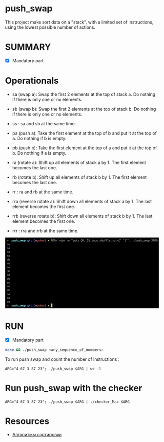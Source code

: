 # push_swap

This project make sort data on a "stack", with a limited set of instructions,
using the lowest possible number of actions.

# SUMMARY

- [x] Mandatory part

# Operationals

* sa (swap a): Swap the first 2 elements at the top of stack a. Do nothing if there is only one or no elements.

* sb (swap b): Swap the first 2 elements at the top of stack b. Do nothing if there is only one or no elements.

* ss : sa and sb at the same time.

* pa (push a): Take the first element at the top of b and put it at the top of a. Do nothing if b is empty.

* pb (push b): Take the first element at the top of a and put it at the top of b. Do nothing if a is empty.

* ra (rotate a): Shift up all elements of stack a by 1. The first element becomes the last one.

* rb (rotate b): Shift up all elements of stack b by 1. The first element becomes the last one.

* rr : ra and rb at the same time.

* rra (reverse rotate a): Shift down all elements of stack a by 1. The last element becomes the first one.

* rrb (reverse rotate b): Shift down all elements of stack b by 1. The last element becomes the first one.

* rrr : rra and rrb at the same time.

![basic](sort.png)

# RUN
- [x] Mandatory part
```bash
make && ./push_swap <any_sequence_of_numbers>
```

To run push swap and count the number of instructions :

```shell
ARG="4 67 3 87 23"; ./push_swap $ARG | wc -l
```

# Run push_swap with the checker

```shell
ARG="4 67 3 87 23"; ./push_swap $ARG | ./checker_Mac $ARG
```

# Resources

* [Алгоритмы сортировки](https://academy.yandex.ru/journal/osnovnye-vidy-sortirovok-i-primery-ikh-realizatsii)